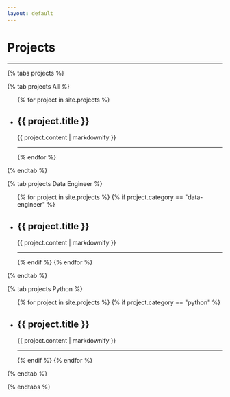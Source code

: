 ```yaml
---
layout: default
---
```


<h1>Projects</h1>

<hr>

{% tabs projects %}

<!-- All projects -->
{% tab projects All %}
<ul id="allProjects">
  {% for project in site.projects %}
    <li class="ind-project" data-tags="{{ project.tags | join: ',' }}">
      <h2>{{ project.title }}</h2>
      <p>{{ project.content | markdownify }}</p>
    </li>
    <hr>
  {% endfor %}
</ul>
{% endtab %}

<!-- Data Engineer projects -->
{% tab projects Data Engineer %}
<ul id="dataEngineerProjects">
  {% for project in site.projects %}
    {% if project.category == "data-engineer" %}
      <li  class="ind-project" data-tags="{{ project.tags | join: ',' }}">
        <h2>{{ project.title }}</h2>
        <p>{{ project.content | markdownify }}</p>
      </li>
      <hr>
    {% endif %}
  {% endfor %}
</ul>
{% endtab %}

<!-- Python projects -->
{% tab projects Python %}
<ul id="pythonProjects">
  {% for project in site.projects %}
    {% if project.category == "python" %}
      <li  class="ind-project" data-tags="{{ project.tags | join: ',' }}">
        <h2>{{ project.title }}</h2>
        <p>{{ project.content | markdownify }}</p>
      </li>
      <hr>
    {% endif %}
  {% endfor %}
</ul>
{% endtab %}

{% endtabs %}

<script>
document.addEventListener("DOMContentLoaded", function () {
  var projects = document.querySelectorAll('.ind-project');
  var select = document.getElementById("tagSelect");

    console.log("projects: ", projects)
    select.addEventListener('change', function() {
    var filter = select.value.trim().toLowerCase();
    projects.forEach(function(project) {
      var tags = project.getAttribute('data-tags').split(',');
      var showProject = tags.some(function(tag) {
        return tag.trim().toLowerCase().includes(filter);
      });
        console.log("Filter:", filter);
        console.log("Tags:", tags);
        console.log("Show project:", showProject);
      project.style.display = showProject ? '' : 'none';
    });
    console.log("change")
  });
});
</script>